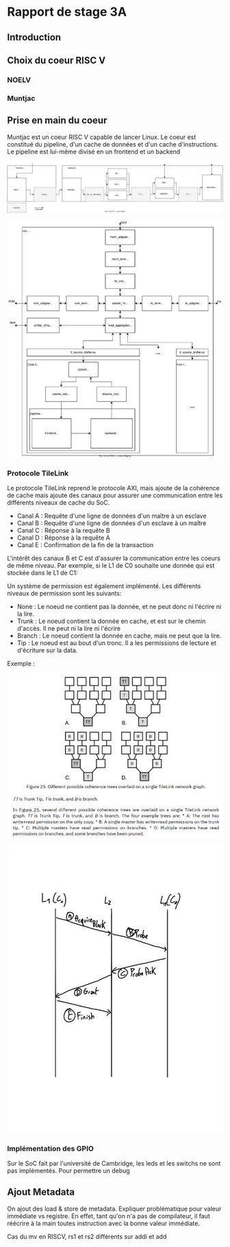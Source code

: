 # Rapport de stage 3A


## Introduction


## Choix du coeur RISC V

### NOELV

### Muntjac

## Prise en main du coeur

Muntjac est un coeur RISC V capable de lancer Linux. Le coeur est constitué du pipeline, d'un cache de données et d'un cache d'instructions. Le pipeline est lui-même divisé en un frontend et un backend

![chip_top](assets/muntjac_core_schem.svg)

![ccx_schem](assets/ccx_schem.svg)



### Protocole TileLink

Le protocole TileLink reprend le protocole AXI, mais ajoute de la cohérence de cache mais ajoute des canaux pour assurer une communication entre les différents niveaux de cache du SoC.

* Canal A : Requête d'une ligne de données d'un maître à un esclave
* Canal B : Requête d'une ligne de données d'un esclave à un maître
* Canal C : Réponse à la requête B
* Canal D : Réponse à la requête A
* Canal E : Confirmation de la fin de la transaction

L'intérêt des canaux B et C est d'assurer la communication entre les coeurs de même niveau. Par exemple, si le L1 de C0 souhaite une donnée qui est stockée dans le L1 de C1:

Un système de permission est également implémenté. Les différents niveaux de permission sont les suivants:

* None : Le noeud ne contient pas la donnée, et ne peut donc ni l'écrire ni la lire.
* Trunk : Le noeud contient la donnée en cache, et est sur le chemin d'accès. Il ne peut ni la lire ni l'écrire
* Branch : Le noeud contient la donnée en cache, mais ne peut que la lire.
* Tip : Le noeud est au bout d'un tronc. Il a les permissions de lecture et d'écriture sur la data.

Exemple :

![tl_tree_ex](assets/tl_trunk_example.png)

![exemple_tilelink](assets/exemple_tilelink.svg)
### Implémentation des GPIO

Sur le SoC fait par l'université de Cambridge, les leds et les switchs ne sont pas implémentés. Pour permettre un debug

## Ajout Metadata

On ajout des load & store de metadata. Expliquer problématique pour valeur immédiate vs registre. En effet, tant qu'on n'a pas de compilateur, il faut réécrire à la main toutes instruction avec la bonne valeur immédiate. 

Cas du mv en RISCV, rs1 et rs2 différents sur addi et add
